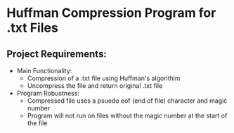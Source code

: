 # Huffman Compression Program for .txt Files
## Project Requirements:
- Main Functionality:
  - Compression of a .txt file using Huffman's algorithim
  - Uncompress the file and return original .txt file
- Program Robustness:
  - Compressed file uses a psuedo eof (end of file) character and magic number
  - Program will not run on files without the magic number at the start of the file

